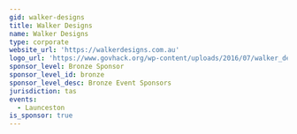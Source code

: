 ```yaml
---
gid: walker-designs
title: Walker Designs
name: Walker Designs
type: corporate
website_url: 'https://walkerdesigns.com.au'
logo_url: 'https://www.govhack.org/wp-content/uploads/2016/07/walker_designs.png'
sponsor_level: Bronze Sponsor
sponsor_level_id: bronze
sponsor_level_desc: Bronze Event Sponsors
jurisdiction: tas
events:
  - Launceston
is_sponsor: true
---
```

